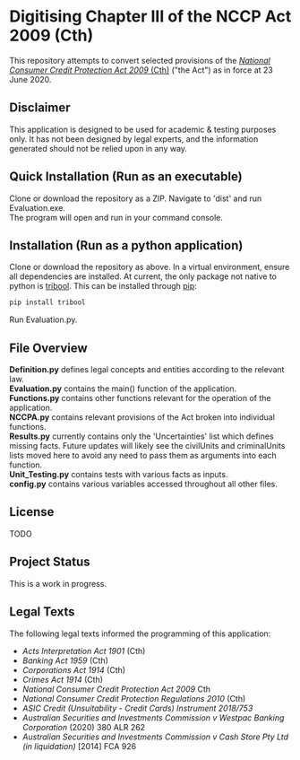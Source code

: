 # Digitising Chapter III of the NCCP Act 2009 (Cth)

This repository attempts to convert selected provisions of the [*National Consumer Credit Protection Act 2009* (Cth)](https://www.legislation.gov.au/Details/C2020C00215) ("the Act") as in force at 23 June 2020.

## Disclaimer
This application is designed to be used for academic & testing purposes only. It has not been designed by legal experts, and the information generated should not be relied upon in any way.

## Quick Installation (Run as an executable)

Clone or download the repository as a ZIP. Navigate to 'dist' and run Evaluation.exe.\
The program will open and run in your command console.

## Installation (Run as a python application)
Clone or download the repository as above. 
In a virtual environment, ensure all dependencies are installed. At current, the only package not native to python is [tribool](https://pypi.org/project/tribool/). This can be installed through [pip](https://pip.pypa.io/en/stable/):

```bash
pip install tribool
```
Run Evaluation.py.

## File Overview
**Definition.py** defines legal concepts and entities according to the relevant law.\
**Evaluation.py** contains the main() function of the application.\
**Functions.py** contains other functions relevant for the operation of the application.\
**NCCPA.py** contains relevant provisions of the Act broken into individual functions.\
**Results.py** currently contains only the 'Uncertainties' list which defines missing facts. Future updates will likely see the civilUnits and criminalUnits lists moved here to avoid any need to pass them as arguments into each function.\
**Unit_Testing.py** contains tests with various facts as inputs.\
**config.py** contains various variables accessed throughout all other files.


## License
TODO

## Project Status
This is a work in progress.

## Legal Texts
The following legal texts informed the programming of this application:
- *Acts Interpretation Act 1901* (Cth)
- *Banking Act 1959* (Cth)
- *Corporations Act 1914* (Cth)
- *Crimes Act 1914* (Cth)
- *National Consumer Credit Protection Act 2009* Cth
- *National Consumer Credit Protection Regulations 2010* (Cth)
- *ASIC Credit (Unsuitability - Credit Cards) Instrument 2018/753*
- *Australian Securities and Investments Commission v Westpac Banking Corporation* (2020) 380 ALR 262
- *Australian Securities and Investments Commission v Cash Store Pty Ltd (in liquidation)* [2014] FCA 926